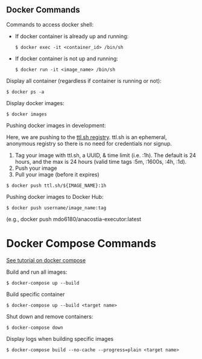 ## Docker Commands
Commands to access docker shell:
  - If docker container is already up and running:
    ```
    $ docker exec -it <container_id> /bin/sh
    ```
  - If docker container is not up and running:
    ```
    $ docker run -it <image_name> /bin/sh
    ```

Display all container (regardless if container is running or not):
```
$ docker ps -a
```

Display docker images:
```
$ docker images
```

Pushing docker images in development:

Here, we are pushing to the [ttl.sh registry](https://ttl.sh). ttl.sh is an ephemeral, anonymous registry so there is no need for credentials nor signup. 
1. Tag your image with ttl.sh, a UUID, & time limit (i.e. :1h). The default is 24 hours, and the max is 24 hours (valid time tags :5m, :1600s, :4h, :1d).
2. Push your image
3. Pull your image (before it expires)
```
$ docker push ttl.sh/${IMAGE_NAME}:1h
```

Pushing docker images to Docker Hub:
```
$ docker push username/image_name:tag
```
(e.g., docker push mdo6180/anacostia-executor:latest

# Docker Compose Commands
[See tutorial on docker compose](https://youtu.be/QeQ2MH5f_BE)

Build and run all images:
```
$ docker-compose up --build
```

Build specific container 
```
$ docker-compose up --build <target name>
```

Shut down and remove containers:
```
$ docker-compose down
```

Display logs when building specific images
```
$ docker-compose build --no-cache --progress=plain <target name>
```
